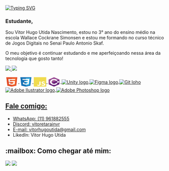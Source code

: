 <!-- <a href="https://git.io/typing-svg"><img src="https://readme-typing-svg.demolab.com?font=Fira+Code&size=25&duration=2000&pause=1000&color=F7F7F7&width=510&lines=Ol%C3%A1%2C+sou+Vitor+Hugo+Utida!;Seja+bem+vindo+ao+meu+perfil!;Tenho+15+anos+e+adoro+tecnologias!" alt="Typing SVG" /></a> -->
<!-- <a href="https://git.io/typing-svg"><img src="https://readme-typing-svg.demolab.com?font=Fira+Code&size=25&duration=2000&pause=1000&color=F77900&width=510&lines=Ol%C3%A1%2C+sou+Vitor+Hugo+Utida!;Seja+bem+vindo+ao+meu+perfil!;Tenho+15+anos+e+adoro+tecnologias!" alt="Typing SVG" /></a> -->

<a href="https://git.io/typing-svg"><img src="https://readme-typing-svg.demolab.com?font=Fira+Code&size=30&duration=2000&pause=1000&color=F78900FF&width=620&lines=Ol%C3%A1%2C+sou+Vitor+Hugo+Utida!;Seja+bem+vindo+ao+meu+perfil!;Tenho+15+anos+e+adoro+tecnologias!" alt="Typing SVG" /></a>
<!--### Olá! 👋 Bem vindo ao meu perfil, sou Vitor Hugo Utida-->
<h3>Estudante,</h3>
<p>Sou Vitor Hugo Utida Nascimento, estou no 3° ano do ensino médio na escola Wallace Cockrane Simonsen e estou me formando no curso técnico de Jogos Digitais no Senai Paulo Antonio Skaf.</p>

O meu objetivo é continuar estudando e me aperfeiçoando nessa área da tecnologia que gosto tanto!

<div>
  <a href="https://github.com/vitorhugoutida">
  <img height="180em" src="https://github-readme-stats.vercel.app/api?username=vitorhugoutida&show_icons=true&theme=slateorange&include_all_commits=true&count_private=true"/>
  <img height="180em" src="https://github-readme-stats.vercel.app/api/top-langs/?username=vitorhugoutida&layout=compact&langs_count=7&theme=slateorange"/>
</div>

<div style="display: inline_block"><br>

  <img align="center" alt="HTML" height="30" width="40" src="https://raw.githubusercontent.com/devicons/devicon/master/icons/html5/html5-original.svg">
  <img align="center" alt="CSS" height="30" width="40" src="https://raw.githubusercontent.com/devicons/devicon/master/icons/css3/css3-original.svg">
  <img align="center" alt="Java script" height="30" width="40" src="https://raw.githubusercontent.com/devicons/devicon/master/icons/javascript/javascript-plain.svg">
  <img align="center" alt="C#" height="30" width="40" src="https://raw.githubusercontent.com/devicons/devicon/master/icons/csharp/csharp-original.svg">
  <img align="center"  alt="Unity logo" height="30" width="40" src="https://cdn.simpleicons.org/unity/FFFFFF"/>
  <img align="center"  alt="Figma logo" height="30" width="40" src="https://cdn.jsdelivr.net/gh/devicons/devicon/icons/figma/figma-original.svg"/>
  <img align="center"  alt="Git loho" height="30" width="40" src="https://cdn.simpleicons.org/git/F05032"/>
  <img align="center"  alt="Adobe Ilustrator logo" height="30" width="40" src="https://skillicons.dev/icons?i=ai"/>
  <img align="center"  alt="Adobe Photoshop logo" height="30" width="40"src="https://skillicons.dev/icons?i=ps" height="40"/>
</div>

<h2>Fale comigo:</h2>

- WhatsApp: (11) 961882555
- Discord: vitoretarainvr
- E-mail: vitorhugoutida@gmail.com
- LikedIn: Vitor Hugo Utida

<div>
  <h2>:mailbox: Como chegar até mim:</h2>
  <a href="https://discord.gg/cdKzfTwT" target="_blank"><img src="https://img.shields.io/badge/Discord-7289DA?style=for-the-badge&logo=discord&logoColor=white" target="_blank"></a> 
  <a href = "mailto:vitorhugoutida@gmail.com"><img src="https://img.shields.io/badge/Gmail-D14836?style=for-the-badge&logo=gmail&logoColor=white" target="_blank"></a>
</div>
<!--
**vitorhugoutida/vitorhugoutida** is a ✨ _special_ ✨ repository because its `README.md` (this file) appears on your GitHub profile.

Here are some ideas to get you started:

- 🔭 I’m currently working on ...
- 🌱 I’m currently learning ...
- 👯 I’m looking to collaborate on ...
- 🤔 I’m looking for help with ...
- 💬 Ask me about ...
- 📫 How to reach me: ...
- 😄 Pronouns: ...
- ⚡ Fun fact: ...
-->
